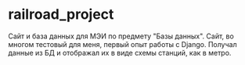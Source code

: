 # railroad_project
Сайт и база данных для МЭИ по предмету "Базы данных".
Сайт, во многом тестовый для меня, первый опыт работы с Django. 
Получал данные из БД и отображал их в виде схемы станций, как в метро.

